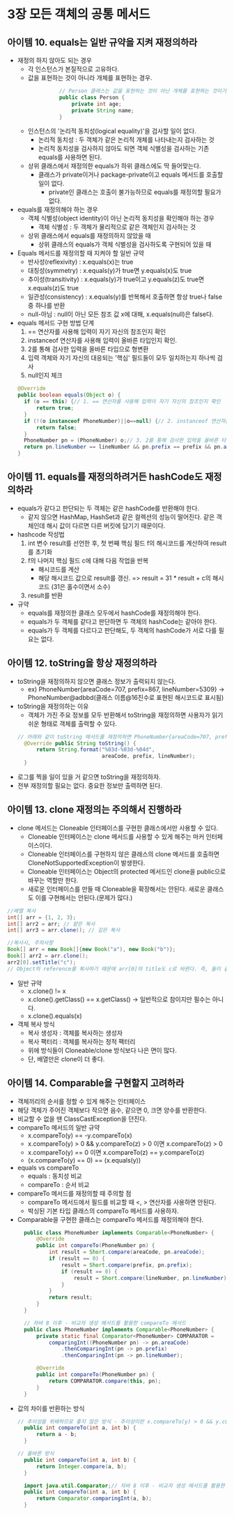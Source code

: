 # 3장 모든 객체의 공통 메서드
## 아이템 10. equals는 일반 규약을 지켜 재정의하라
- 재정의 하지 않아도 되는 경우
  - 각 인스턴스가 본질적으로 고유하다.
  - 값을 표현하는 것이 아니라 개체를 표현하는 경우.
    ```java
              // Person 클래스는 값을 표현하는 것이 아닌 개체를 표현하는 것이기 때문에 equals를 재정의할 필요가 없다.
              public class Person {
                  private int age;
                  private String name; 
              }
    ```
  - 인스턴스의 '논리적 동치성(logical equality)'을 검사할 일이 없다.
    - 논리적 동치성 : 두 객체가 같은 논리적 개체를 나타내는지 검사하는 것
    - 논리적 동치성을 검사하지 않아도 되면 객체 식별성을 검사하는 기존 equals를 사용하면 된다.
  - 상위 클래스에서 재정의한 equals가 하위 클래스에도 딱 들어맞는다.
    - 클래스가 private이거나 package-private이고 equals 메서드를 호출할 일이 없다.
      - private인 클래스는 호출이 불가능하므로 equals를 재정의할 필요가 없다. 
- equals를 재정의해야 하는 경우
  - 객체 식별성(object identity)이 아닌 논리적 동치성을 확인해야 하는 경우
    - 객체 식별성 : 두 객체가 물리적으로 같은 객체인지 검사하는 것
  - 상위 클래스에서 equals를 재정의하지 않았을 때
    - 상위 클래스의 equals가 객체 식별성을 검사하도록 구현되어 있을 때
- Equals 메서드를 재정의할 때 지켜야 할 일반 규약
  - 반사성(reflexivity) : x.equals(x)는 true
  - 대칭성(symmetry) : x.equals(y)가 true면 y.equals(x)도 true
  - 추이성(transitivity) : x.equals(y)가 true이고 y.equals(z)도 true면 x.equals(z)도 true
  - 일관성(consistency) : x.equals(y)를 반복해서 호출하면 항상 true나 false 중 하나를 반환
  - null-아님 : null이 아닌 모든 참조 값 x에 대해, x.equals(null)은 false다.
- equals 메서드 구현 방법 단계
  1. == 연산자를 사용해 입력이 자기 자신의 참조인지 확인
  2. instanceof 연산자를 사용해 입력이 올바른 타입인지 확인.
  3. 2를 통해 검사한 입력을 올바른 타입으로 형변환
  4. 입력 객체와 자기 자신의 대응되는 '핵심' 필드들이 모두 일치하는지 하나씩 검사
  5. null인지 체크
  ```java
  @Override
  public boolean equals(Object o) {
    if (o == this) {// 1. == 연산자를 사용해 입력이 자기 자신의 참조인지 확인
        return true;
    }
    if (!(o instanceof PhoneNumber)||o==null) {// 2. instanceof 연산자를 사용해 입력이 올바른 타입인지 확인. // 5. null인지 체크
        return false;
    }
    PhoneNumber pn = (PhoneNumber) o;// 3. 2를 통해 검사한 입력을 올바른 타입으로 형변환
    return pn.lineNumber == lineNumber && pn.prefix == prefix && pn.areaCode == areaCode;// 4. 입력 객체와 자기 자신의 대응되는 '핵심' 필드들이 모두 일치하는지 하나씩 검사
  }
  ```
## 아이템 11. equals를 재정의하려거든 hashCode도 재정의하라
- equals가 같다고 판단되는 두 객체는 같은 hashCode를 반환해야 한다.
  - 같지 않으면 HashMap, HashSet과 같은 컬렉션의 성능이 떨어진다. 같은 객체인데 해시 값이 다르면 다른 버킷에 담기기 때문이다.
- hashcode 작성법
  1. int 변수 result를 선언한 후, 첫 번째 핵심 필드 f의 해시코드를 계산하여 result를 초기화
  2. f의 나머지 핵심 필드 c에 대해 다음 작업을 반복
     - 해시코드를 계산
     - 해당 해시코드 값으로 result를 갱신. => result = 31 * result + c의 해시코드 (31은 홀수이면서 소수)
  3. result를 반환
- 규약 
  - equals를 재정의한 클래스 모두에서 hashCode를 재정의해야 한다.
  - equals가 두 객체를 같다고 판단하면 두 객체의 hashCode는 같아야 한다.
  - equals가 두 객체를 다르다고 판단해도, 두 객체의 hashCode가 서로 다를 필요는 없다.

## 아이템 12. toString을 항상 재정의하라
- toString을 재정의하지 않으면 클래스 정보가 출력되지 않는다.
  - ex) PhoneNumber{areaCode=707, prefix=867, lineNumber=5309} -> PhoneNumber@adbbd(클래스 이름@16진수로 표현된 해시코드로 표시됨)
- toString을 재정의하는 이유
  - 객체가 가진 주요 정보를 모두 반환해서 toString을 재정의하면 사용자가 읽기 쉬운 형태로 객체를 출력할 수 있다.
  ```java
  // 어래와 같이 toString 메서드를 재정의하면 PhoneNumber{areaCode=707, prefix=867, lineNumber=5309}와 같이 출력된다.
    @Override public String toString() {
        return String.format("%03d-%03d-%04d",
                             areaCode, prefix, lineNumber);
    }
  ```
- 로그를 찍을 일이 있을 거 같으면 toString을 재정의하자.
- 전부 재정의할 필요는 없다. 중요한 정보만 출력하면 된다.

## 아이템 13. clone 재정의는 주의해서 진행하라
- clone 메서드는 Cloneable 인터페이스를 구현한 클래스에서만 사용할 수 있다.
  - Cloneable 인터페이스는 clone 메서드를 사용할 수 있게 해주는 마커 인터페이스이다.
  - Cloneable 인터페이스를 구현하지 않은 클래스의 clone 메서드를 호출하면 CloneNotSupportedException이 발생한다.
  - Cloneable 인터페이스는 Object의 protected 메서드인 clone을 public으로 바꾸는 역할만 한다.
  - 새로운 인터페이스를 만들 때 Cloneable을 확장해서는 안된다. 새로운 클래스도 이를 구현해서는 안된다.(문제가 많다.)
```java
//배열 복사
int[] arr = {1, 2, 3};
int[] arr2 = arr; // 얕은 복사
int[] arr3 = arr.clone(); // 깊은 복사
```

```java
//복사시, 주의사항
Book[] arr = new Book[]{new Book("a"), new Book("b")};
Book[] arr2 = arr.clone();
arr2[0].setTitle("c");
// Object의 reference를 복사하기 때문에 arr[0]의 title도 c로 바뀐다. 즉, 둘이 같은 객체를 가리키고 있다.
```
- 일반 규약
  - x.clone() != x
  - x.clone().getClass() == x.getClass() -> 일반적으로 참이지만 필수는 아니다.
  - x.clone().equals(x)
- 객체 복사 방식
  - 복사 생성자 : 객체를 복사하는 생성자
  - 복사 팩터리 : 객체를 복사하는 정적 팩터리
  - 위에 방식들이 Cloneable/clone 방식보다 나은 면이 많다.
  - 단, 배열만은 clone이 더 좋다.

## 아이템 14. Comparable을 구현할지 고려하라
- 객체끼리의 순서를 정할 수 있게 해주는 인터페이스
- 해당 객체가 주어진 객체보다 작으면 음수, 같으면 0, 크면 양수를 반환한다.
- 비교할 수 없을 땐 ClassCastException을 던진다.
- compareTo 메서드의 일반 규약
  - x.compareTo(y) == -y.compareTo(x)
  - x.compareTo(y) > 0 && y.compareTo(z) > 0 이면 x.compareTo(z) > 0
  - x.compareTo(y) == 0 이면 x.compareTo(z) == y.compareTo(z)
  - (x.compareTo(y) == 0) == (x.equals(y))
- equals vs compareTo
  - equals : 동치성 비교
  - compareTo : 순서 비교
- compareTo 메서드를 재정의할 때 주의할 점
  - compareTo 메서드에서 필드를 비교할 때 <, > 연산자를 사용하면 안된다.
  - 박싱된 기본 타입 클래스의 compareTo 메서드를 사용하자.
- Comparable을 구현한 클래스는 compareTo 메서드를 재정의해야 한다.
  ```java
    public class PhoneNumber implements Comparable<PhoneNumber> {
        @Override
        public int compareTo(PhoneNumber pn) {
            int result = Short.compare(areaCode, pn.areaCode);
            if (result == 0) {
                result = Short.compare(prefix, pn.prefix);
                if (result == 0) {
                    result = Short.compare(lineNumber, pn.lineNumber);
                }
            }
            return result;
        }
    }
  ```
  ```java
    // 자바 8 이후 - 비교자 생성 메서드를 활용한 compareTo 메서드
    public class PhoneNumber implements Comparable<PhoneNumber> {
        private static final Comparator<PhoneNumber> COMPARATOR =
            comparingInt((PhoneNumber pn) -> pn.areaCode)
                .thenComparingInt(pn -> pn.prefix)
                .thenComparingInt(pn -> pn.lineNumber);

        @Override
        public int compareTo(PhoneNumber pn) {
            return COMPARATOR.compare(this, pn);
        }
    }
  ```
- 값의 차이를 반환하는 방식
  ```java
  // 추이성을 위배하므로 좋지 않은 방식 - 추이성이란 x.compareTo(y) > 0 && y.compareTo(z) > 0 이면 x.compareTo(z) > 0
    public int compareTo(int a, int b) {
        return a - b;
    }
  ```
  ```java
  // 올바른 방식
    public int compareTo(int a, int b) {
        return Integer.compare(a, b);
    }
    ```
  ```java
    import java.util.Comparator;// 자바 8 이후 - 비교자 생성 메서드를 활용한 compareTo 메서드
    public int compareTo(int a, int b) {
        return Comparator.comparingInt(a, b);
    }
  ```
